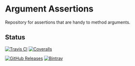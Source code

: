 # Argument Assertions

Repository for assertions that are handy to method arguments.

## Status

[![Travis CI](https://img.shields.io/travis/com/pedrocaleia/argument-assertions.svg?label=Travis%20CI)](https://travis-ci.com/pedrocaleia/argument-assertions)
[![Coveralls](https://img.shields.io/coveralls/github/pedrocaleia/argument-assertions.svg?label=Coveralls)](https://coveralls.io/github/pedrocaleia/argument-assertions?branch=master)

[![GitHub Releases](https://img.shields.io/github/release/pedrocaleia/argument-assertions.svg?label=GitHub%20Releases&colorB=blue)](https://github.com/pedrocaleia/argument-assertions/releases/latest)
[![Bintray](https://img.shields.io/badge/dynamic/json.svg?label=Bintray&url=https%3A%2F%2Fapi.bintray.com%2Fpackages%2Fpedrocaleia%2Fmaven%2Fargument-assertions%2Fversions%2F_latest&query=name&colorB=blue&style=flat)](https://bintray.com/pedrocaleia/maven/argument-assertions)